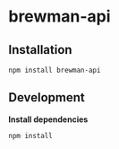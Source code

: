 # brewman-api
## Installation
```
npm install brewman-api
```
## Development
**Install dependencies**
```
npm install
```